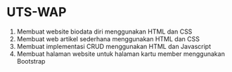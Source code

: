# UTS-WAP
1. Membuat website biodata diri menggunakan HTML dan CSS
2. Membuat web artikel sederhana menggunakan HTML dan CSS
3. Membuat implementasi CRUD menggunakan HTML dan Javascript
4. Membuat halaman website untuk halaman kartu member menggunakan Bootstrap
